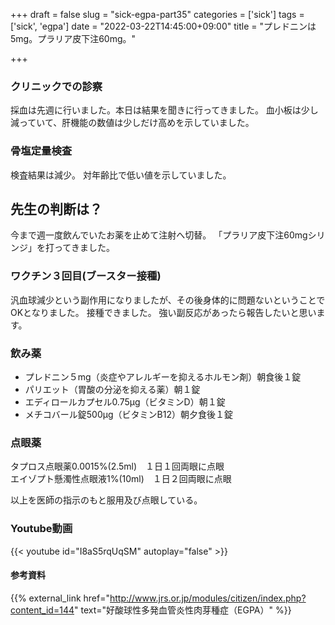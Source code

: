 +++
draft = false
slug = "sick-egpa-part35"
categories = ['sick']
tags = ['sick', 'egpa']
date = "2022-03-22T14:45:00+09:00"
title = "プレドニンは5mg。プラリア皮下注60mg。"

+++

### クリニックでの診察
採血は先週に行いました。本日は結果を聞きに行ってきました。
血小板は少し減っていて、肝機能の数値は少しだけ高めを示していました。

<!--more-->

### 骨塩定量検査
検査結果は減少。
対年齢比で低い値を示していました。

## 先生の判断は？
今まで週一度飲んでいたお薬を止めて注射へ切替。
「プラリア皮下注60mgシリンジ」を打ってきました。

### ワクチン３回目(ブースター接種)
汎血球減少という副作用になりましたが、その後身体的に問題ないということでOKとなりました。
接種できました。
強い副反応があったら報告したいと思います。

### 飲み薬
- プレドニン５mg（炎症やアレルギーを抑えるホルモン剤）朝食後１錠   
- パリエット（胃酸の分泌を抑える薬）朝１錠  
- エディロールカプセル0.75μg（ビタミンD）朝１錠　
- メチコバール錠500μg（ビタミンB12）朝夕食後１錠  

### 点眼薬
タプロス点眼薬0.0015%(2.5ml)　１日１回両眼に点眼  
エイゾプト懸濁性点眼液1%(10ml)　１日２回両眼に点眼

以上を医師の指示のもと服用及び点眼している。

### Youtube動画

{{< youtube id="I8aS5rqUqSM" autoplay="false" >}}

#### 参考資料

{{% external_link href="http://www.jrs.or.jp/modules/citizen/index.php?content_id=144" text="好酸球性多発血管炎性肉芽種症（EGPA）" %}}
